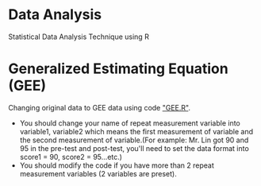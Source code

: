 # Data Analysis
Statistical Data Analysis Technique using R

# Generalized Estimating Equation (GEE)
Changing original data to GEE data using code ["GEE.R"](https://github.com/xup6YJ/Data-Analysis/blob/main/Code/GEE.R).
- You should change your name of repeat measurement variable into variable1, variable2 which means the first measurement of variable and the second measurement of variable.(For example: Mr. Lin got 90 and 95 in the pre-test and post-test, you'll need to set the data format into score1 = 90, score2 = 95...etc.)
- You should modify the code if you have more than 2 repeat measurement variables (2 variables are preset).
